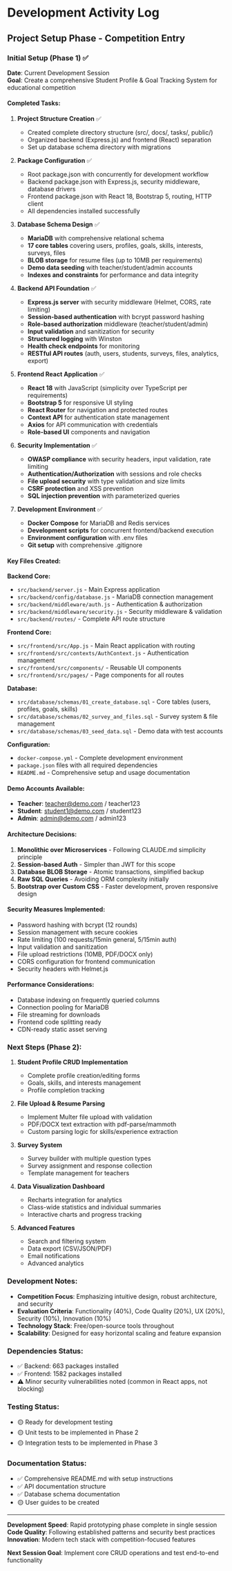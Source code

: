 # Development Activity Log

## Project Setup Phase - Competition Entry

### Initial Setup (Phase 1) ✅

**Date**: Current Development Session  
**Goal**: Create a comprehensive Student Profile & Goal Tracking System for educational competition

#### Completed Tasks:

1. **Project Structure Creation** ✅
   - Created complete directory structure (src/, docs/, tasks/, public/)
   - Organized backend (Express.js) and frontend (React) separation
   - Set up database schema directory with migrations

2. **Package Configuration** ✅
   - Root package.json with concurrently for development workflow
   - Backend package.json with Express.js, security middleware, database drivers
   - Frontend package.json with React 18, Bootstrap 5, routing, HTTP client
   - All dependencies installed successfully

3. **Database Schema Design** ✅
   - **MariaDB** with comprehensive relational schema
   - **17 core tables** covering users, profiles, goals, skills, interests, surveys, files
   - **BLOB storage** for resume files (up to 10MB per requirements)
   - **Demo data seeding** with teacher/student/admin accounts
   - **Indexes and constraints** for performance and data integrity

4. **Backend API Foundation** ✅
   - **Express.js server** with security middleware (Helmet, CORS, rate limiting)
   - **Session-based authentication** with bcrypt password hashing
   - **Role-based authorization** middleware (teacher/student/admin)
   - **Input validation** and sanitization for security
   - **Structured logging** with Winston
   - **Health check endpoints** for monitoring
   - **RESTful API routes** (auth, users, students, surveys, files, analytics, export)

5. **Frontend React Application** ✅
   - **React 18** with JavaScript (simplicity over TypeScript per requirements)
   - **Bootstrap 5** for responsive UI styling
   - **React Router** for navigation and protected routes
   - **Context API** for authentication state management
   - **Axios** for API communication with credentials
   - **Role-based UI** components and navigation

6. **Security Implementation** ✅
   - **OWASP compliance** with security headers, input validation, rate limiting
   - **Authentication/Authorization** with sessions and role checks
   - **File upload security** with type validation and size limits
   - **CSRF protection** and XSS prevention
   - **SQL injection prevention** with parameterized queries

7. **Development Environment** ✅
   - **Docker Compose** for MariaDB and Redis services
   - **Development scripts** for concurrent frontend/backend execution
   - **Environment configuration** with .env files
   - **Git setup** with comprehensive .gitignore

#### Key Files Created:

**Backend Core:**
- `src/backend/server.js` - Main Express application
- `src/backend/config/database.js` - MariaDB connection management
- `src/backend/middleware/auth.js` - Authentication & authorization
- `src/backend/middleware/security.js` - Security middleware & validation
- `src/backend/routes/` - Complete API route structure

**Frontend Core:**
- `src/frontend/src/App.js` - Main React application with routing
- `src/frontend/src/contexts/AuthContext.js` - Authentication management
- `src/frontend/src/components/` - Reusable UI components
- `src/frontend/src/pages/` - Page components for all routes

**Database:**
- `src/database/schemas/01_create_database.sql` - Core tables (users, profiles, goals, skills)
- `src/database/schemas/02_survey_and_files.sql` - Survey system & file management
- `src/database/schemas/03_seed_data.sql` - Demo data with test accounts

**Configuration:**
- `docker-compose.yml` - Complete development environment
- `package.json` files with all required dependencies
- `README.md` - Comprehensive setup and usage documentation

#### Demo Accounts Available:
- **Teacher**: teacher@demo.com / teacher123
- **Student**: student1@demo.com / student123
- **Admin**: admin@demo.com / admin123

#### Architecture Decisions:

1. **Monolithic over Microservices** - Following CLAUDE.md simplicity principle
2. **Session-based Auth** - Simpler than JWT for this scope
3. **Database BLOB Storage** - Atomic transactions, simplified backup
4. **Raw SQL Queries** - Avoiding ORM complexity initially
5. **Bootstrap over Custom CSS** - Faster development, proven responsive design

#### Security Measures Implemented:

- Password hashing with bcrypt (12 rounds)
- Session management with secure cookies
- Rate limiting (100 requests/15min general, 5/15min auth)
- Input validation and sanitization
- File upload restrictions (10MB, PDF/DOCX only)
- CORS configuration for frontend communication
- Security headers with Helmet.js

#### Performance Considerations:

- Database indexing on frequently queried columns
- Connection pooling for MariaDB
- File streaming for downloads
- Frontend code splitting ready
- CDN-ready static asset serving

### Next Steps (Phase 2):

1. **Student Profile CRUD Implementation**
   - Complete profile creation/editing forms
   - Goals, skills, and interests management
   - Profile completion tracking

2. **File Upload & Resume Parsing**
   - Implement Multer file upload with validation
   - PDF/DOCX text extraction with pdf-parse/mammoth
   - Custom parsing logic for skills/experience extraction

3. **Survey System**
   - Survey builder with multiple question types
   - Survey assignment and response collection
   - Template management for teachers

4. **Data Visualization Dashboard**
   - Recharts integration for analytics
   - Class-wide statistics and individual summaries
   - Interactive charts and progress tracking

5. **Advanced Features**
   - Search and filtering system
   - Data export (CSV/JSON/PDF)
   - Email notifications
   - Advanced analytics

### Development Notes:

- **Competition Focus**: Emphasizing intuitive design, robust architecture, and security
- **Evaluation Criteria**: Functionality (40%), Code Quality (20%), UX (20%), Security (10%), Innovation (10%)
- **Technology Stack**: Free/open-source tools throughout
- **Scalability**: Designed for easy horizontal scaling and feature expansion

### Dependencies Status:
- ✅ Backend: 663 packages installed
- ✅ Frontend: 1582 packages installed  
- ⚠️ Minor security vulnerabilities noted (common in React apps, not blocking)

### Testing Status:
- 🟡 Ready for development testing
- 🟡 Unit tests to be implemented in Phase 2
- 🟡 Integration tests to be implemented in Phase 3

### Documentation Status:
- ✅ Comprehensive README.md with setup instructions
- ✅ API documentation structure
- ✅ Database schema documentation
- 🟡 User guides to be created

---

**Development Speed**: Rapid prototyping phase complete in single session  
**Code Quality**: Following established patterns and security best practices  
**Innovation**: Modern tech stack with competition-focused features  

**Next Session Goal**: Implement core CRUD operations and test end-to-end functionality